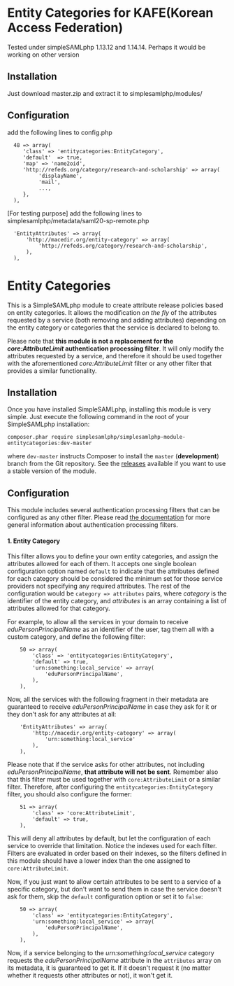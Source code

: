 Entity Categories for KAFE(Korean Access Federation)
====================================================
Tested under simpleSAMLphp 1.13.12 and 1.14.14. Perhaps it would be working on other version

Installation
------------
Just download master.zip and extract it to simplesamlphp/modules/

Configuration
-------------
add the following lines to config.php

```
  48 => array(
     'class' => 'entitycategories:EntityCategory',
     'default'  => true,
     'map' => 'name2oid',
     'http://refeds.org/category/research-and-scholarship' => array(
          'displayName',
          'mail',
          ...,
     },
  ),

```

[For testing purpose] add the following lines to simplesamlphp/metadata/saml20-sp-remote.php
```
  'EntityAttributes' => array(
      'http://macedir.org/entity-category' => array(
          'http://refeds.org/category/research-and-scholarship',
      ),
  ),
```


Entity Categories
=================

This is a SimpleSAMLphp module to create attribute release policies based on entity categories. It allows the
modification _on the fly_ of the attributes requested by a service (both removing and adding attributes) depending on
the entity category or categories that the service is declared to belong to.

Please note that **this module is not a replacement for the _core:AttributeLimit_ authentication processing filter**. It
will only modify the attributes requested by a service, and therefore it should be used together with the aforementioned
_core:AttributeLimit_ filter or any other filter that provides a similar functionality.

Installation
------------

Once you have installed SimpleSAMLphp, installing this module is very simple. Just execute the following
command in the root of your SimpleSAMLphp installation:

```
composer.phar require simplesamlphp/simplesamlphp-module-entitycategories:dev-master
```

where `dev-master` instructs Composer to install the `master` (**development**) branch from the Git repository. See the
[releases](https://github.com/simplesamlphp/simplesamlphp-module-entitycategories/releases) available if you
want to use a stable version of the module.

Configuration
-------------

This module includes several authentication processing filters that can be configured as any other filter. Please read
[the documentation](https://simplesamlphp.org/docs/stable/simplesamlphp-authproc) for more general information about
authentication processing filters.

#### 1. Entity Category

This filter allows you to define your own entity categories, and assign the attributes allowed for each of them. It
accepts one single boolean configuration option named `default` to indicate that the attributes defined for each
category should be considered the minimum set for those service providers not specifying any required attributes. The
rest of the configuration would be `category => attributes` pairs, where *category* is the identifier of the entity
category, and *attributes* is an array containing a list of attributes allowed for that category.

For example, to allow all the services in your domain to receive *eduPersonPrincipalName* as an identifier of the user,
tag them all with a custom category, and define the following filter:

```
    50 => array(
        'class' => 'entitycategories:EntityCategory',
        'default' => true,
        'urn:something:local_service' => array(
            'eduPersonPrincipalName',
        ),
    ),
```

Now, all the services with the following fragment in their metadata are guaranteed to receive *eduPersonPrincipalName*
in case they ask for it or they don't ask for any attributes at all:

```
    'EntityAttributes' => array(
        'http://macedir.org/entity-category' => array(
            'urn:something:local_service'
        ),
    ),
```

Please note that if the service asks for other attributes, not including *eduPersonPrincipalName*, **that attribute will
not be sent**. Remember also that this filter must be used together with `core:AttributeLimit` or a similar filter.
Therefore, after configuring the `entitycategories:EntityCategory` filter, you should also configure the former:

```
    51 => array(
        'class' => 'core:AttributeLimit',
        'default' => true,
    ),
```

This will deny all attributes by default, but let the configuration of each service to override that limitation. Notice
the indexes used for each filter. Filters are evaluated in order based on their indexes, so the filters defined in this
module should have a lower index than the one assigned to `core:AttributeLimit`.

Now, if you just want to allow certain attributes to be sent to a service of a specific category, but don't want to send
them in case the service doesn't ask for them, skip the `default` configuration option or set it to `false`:

```
    50 => array(
        'class' => 'entitycategories:EntityCategory',
        'urn:something:local_service' => array(
            'eduPersonPrincipalName',
        ),
    ),
```

Now, if a service belonging to the _urn:something:local_service_ category requests the *eduPersonPrincipalName*
attribute in the `attributes` array on its metadata, it is guaranteed to get it. If it doesn't request it (no matter
whether it requests other attributes or not), it won't get it.

